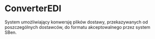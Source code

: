 # ConverterEDI

System umożliwiający konwersję plików dostawy, przekazywanych od poszczególnych dostawców, do formatu akceptowalnego przez system SBen.
